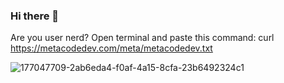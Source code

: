 ### Hi there 👋

Are you user nerd? Open terminal and paste this command: curl https://metacodedev.com/meta/metacodedev.txt

![177047709-2ab6eda4-f0af-4a15-8cfa-23b6492324c1](https://user-images.githubusercontent.com/101935789/179763847-28a46129-9093-4457-97a5-fa52a0b50880.png)

